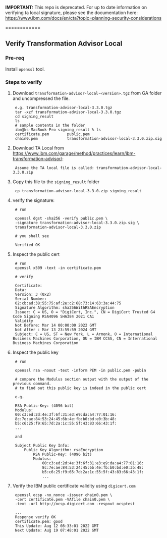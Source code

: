 **IMPORTANT:** This repo is deprecated. For up to date information on verifying ta local signature, please see the documentation here: https://www.ibm.com/docs/en/cta?topic=planning-security-considerations

============

## Verify Transformation Advisor Local

### Pre-req

Install `openssl` tool.

### Steps to verify

1. Download `transformation-advisor-local-<version>.tgz` from GA folder and uncompressed the file.
      
        e.g. transformation-advisor-local-3.3.0.tgz
        tar -xzf transformation-advisor-local-3.3.0.tgz
        cd signing_result
        ls
        # sample contents in the folder
        ibm@ks-MacBook-Pro signing_result % ls
        certificate.pem        public.pem
        chain0.pem             transformation-advisor-local-3.3.0.zip.sig

2. Download TA Local from https://www.ibm.com/garage/method/practices/learn/ibm-transformation-advisor/:

        Assume the TA local file is called: transformation-advisor-local-3.3.0.zip

3. Copy this file to the `signing_result` folder

        cp transformation-advisor-local-3.3.0.zip signing_result

4. verify the signature:

        # run
        
        openssl dgst -sha256 -verify public.pem \
        -signature transformation-advisor-local-3.3.0.zip.sig \
        transformation-advisor-local-3.3.0.zip

        # you shall see

        Verified OK

6. Inspect the public cert

        # run
        openssl x509 -text -in certificate.pem

        # verify

        Certificate:
        Data:
        Version: 3 (0x2)
        Serial Number:
        02:cb:ad:38:55:75:af:2e:c2:68:73:14:63:3a:44:75
        Signature Algorithm: sha256WithRSAEncryption
        Issuer: C = US, O = "DigiCert, Inc.", CN = DigiCert Trusted G4 Code Signing RSA4096 SHA384 2021 CA1
        Validity
        Not Before: Mar 14 00:00:00 2022 GMT
        Not After : Mar 13 23:59:59 2024 GMT
        Subject: C = US, ST = New York, L = Armonk, O = International Business Machines Corporation, OU = IBM CCSS, CN = International Business Machines Corporation

7. Inspect the public key

        # run

        openssl rsa -noout -text -inform PEM -in public.pem -pubin

        # compare the Modulus section output with the output of the previous command.
        # to find out this public key is indeed in the public cert
        
        e.g.

        RSA Public-Key: (4096 bit)
        Modulus:
        00:c3:ed:2d:4e:3f:6f:31:e3:e9:da:a4:77:01:16:
        8c:7e:ae:84:53:24:45:6b:4e:fb:b0:bd:e0:3b:48:
        b5:c6:25:f9:65:7d:2a:1c:55:5f:43:83:66:43:1f:
        ...

        and

        Subject Public Key Info:
            Public Key Algorithm: rsaEncryption
                RSA Public-Key: (4096 bit)
                Modulus:
                    00:c3:ed:2d:4e:3f:6f:31:e3:e9:da:a4:77:01:16:
                    8c:7e:ae:84:53:24:45:6b:4e:fb:b0:bd:e0:3b:48:
                    b5:c6:25:f9:65:7d:2a:1c:55:5f:43:83:66:43:1f:
                    ...

8. Verify the IBM public certificate validity using `digicert.com`

        openssl ocsp -no_nonce -issuer chain0.pem \
        -cert certificate.pem -VAfile chain0.pem \
        -text -url http://ocsp.digicert.com -respout ocsptest
        
        ...
        Response verify OK
        certificate.pem: good
        This Update: Aug 12 08:33:01 2022 GMT
        Next Update: Aug 19 07:48:01 2022 GMT
